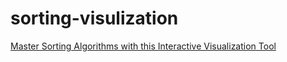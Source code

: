 # sorting-visulization
[Master Sorting Algorithms with this Interactive Visualization Tool](https://medium.com/@aakashthoriya/master-sorting-algorithms-with-this-interactive-visualization-tool-149e657d0475)

